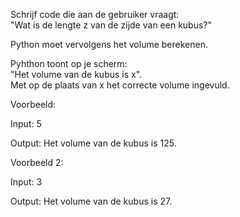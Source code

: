 Schrijf code die aan de gebruiker vraagt:  
"Wat is de lengte z van de zijde van een kubus?"  

Python moet vervolgens het volume berekenen.  

Pyhthon toont op je scherm:  
"Het volume van de kubus is x".  
Met op de plaats van x het correcte volume ingevuld.

Voorbeeld:  
  
Input: 5  

Output:  Het volume van de kubus is 125.

Voorbeeld 2:

Input: 3

Output: Het volume van de kubus is 27.


